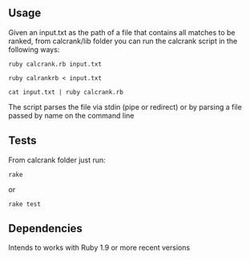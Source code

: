 ## Usage

Given an input.txt as the path of a file that contains all matches to be ranked, 
from calcrank/lib folder you can run the calcrank script in the following ways:

```ruby calcrank.rb input.txt```

```ruby calrankrb < input.txt```

```cat input.txt | ruby calcrank.rb```

The script parses the file via stdin (pipe or redirect) or by parsing a file passed by name on the command line

## Tests

From calcrank folder just run:

```rake```

or

```rake test```

## Dependencies

Intends to works with Ruby 1.9 or more recent versions